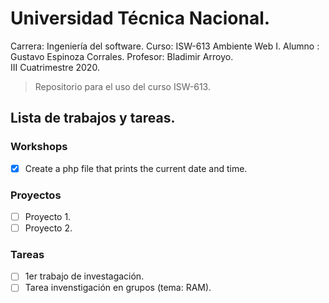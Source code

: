 # Universidad Técnica Nacional.
Carrera: Ingeniería del software.
Curso:   ISW-613 Ambiente Web I.
Alumno : Gustavo Espinoza Corrales.
Profesor: Bladimir Arroyo.     
III Cuatrimestre 2020.
> Repositorio para el uso del curso ISW-613.

## Lista de trabajos y tareas.
### Workshops
- [x] Create a php file that prints the current date and time.

### Proyectos
- [ ] Proyecto 1.
- [ ] Proyecto 2.

### Tareas
- [ ] 1er trabajo de investagación.
- [ ] Tarea invenstigación en grupos (tema: RAM).
